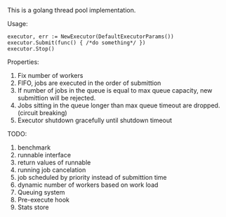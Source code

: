 This is a golang thread pool implementation.

Usage:
```
executor, err := NewExecutor(DefaultExecutorParams())
executor.Submit(func() { /*do something*/ })
executor.Stop()
```

Properties:

1. Fix number of workers
2. FIFO, jobs are executed in the order of submittion
3. If number of jobs in the queue is equal to max queue capacity, new submittion will be rejected.
4. Jobs sitting in the queue longer than max queue timeout are dropped. (circuit breaking)
5. Executor shutdown gracefully until shutdown timeout

TODO:
1. benchmark
2. runnable interface
3. return values of runnable
4. running job cancelation
5. job scheduled by priority instead of submittion time
6. dynamic number of workers based on work load
7. Queuing system
8. Pre-execute hook
9. Stats store
